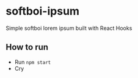 # softboi-ipsum

Simple softboi lorem ipsum built with React Hooks

## How to run

- Run `npm start`
- Cry
